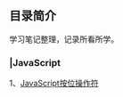 ## 目录简介   
学习笔记整理，记录所看所学。   
### |JavaScript  
1、[JavaScript按位操作符](https://github.com/btea/my-blog/issues/1)   
